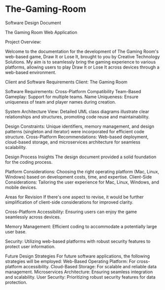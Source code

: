 # The-Gaming-Room
Software Design Document

The Gaming Room Web Application

Project Overview:

Welcome to the documentation for the development of The Gaming Room's web-based game, Draw It or Lose It, brought to you by Creative Technology Solutions. My aim is to seamlessly bring the gaming experience to various platforms, allowing users to play Draw It or Lose It across devices through a web-based environment.

Client and Software Requirements
Client: The Gaming Room

Software Requirements:
Cross-Platform Compatibility
Team-Based Gameplay: Support for multiple teams.
Name Uniqueness: Ensure uniqueness of team and player names during creation.

System Architecture View:
Detailed UML class diagrams illustrate clear relationships and structures, promoting code reuse and maintainability.

Design Constraints: Unique identifiers, memory management, and design patterns (singleton and iterator) were incorporated for efficient code structure.
Cross-Platform Recommendations: Web-based deployment, cloud-based storage, and microservices architecture for seamless scalability.

Design Process Insights
The design document provided a solid foundation for the coding process.

Platform Considerations: 
Choosing the right operating platform (Mac, Linux, Windows) based on development costs, time, and expertise.
Client-Side Considerations: Tailoring the user experience for Mac, Linux, Windows, and mobile devices.

Areas for Revision
If there's one aspect to revise, it would be further simplification of client-side considerations for improved clarity.

Cross-Platform Accessibility:
Ensuring users can enjoy the game seamlessly across devices.

Memory Management: Efficient coding to accommodate a potentially large user base.

Security: Utilizing web-based platforms with robust security features to protect user information.

Future Design Strategies
For future software applications, the following strategies will be employed:
Web-Based Operating Platform: For cross-platform accessibility.
Cloud-Based Storage: For scalable and reliable data management.
Microservices Architecture: Ensuring seamless integration and scalability.
User Security: Prioritizing robust security features for data protection.
